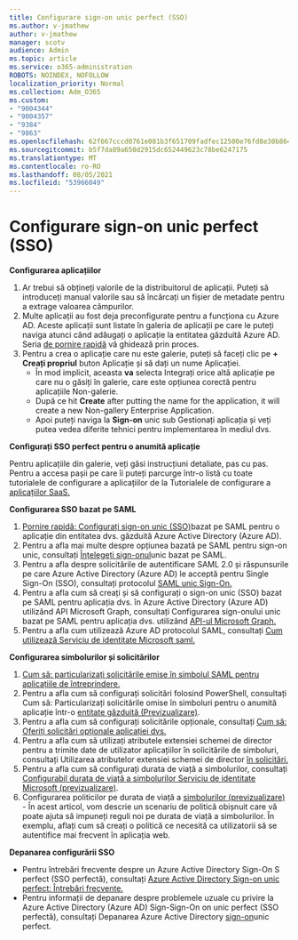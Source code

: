 ```yaml
---
title: Configurare sign-on unic perfect (SSO)
ms.author: v-jmathew
author: v-jmathew
manager: scotv
audience: Admin
ms.topic: article
ms.service: o365-administration
ROBOTS: NOINDEX, NOFOLLOW
localization_priority: Normal
ms.collection: Adm_O365
ms.custom:
- "9004344"
- "9004357"
- "9384"
- "9863"
ms.openlocfilehash: 62f667cccd0761e081b3f651709fadfec12500e76fd8e30b8649a28e99001e4c
ms.sourcegitcommit: b5f7da89a650d2915dc652449623c78be6247175
ms.translationtype: MT
ms.contentlocale: ro-RO
ms.lasthandoff: 08/05/2021
ms.locfileid: "53966049"
---
```

# <a name="configure-seamless-single-sign-on-sso"></a>Configurare sign-on unic perfect (SSO)

**Configurarea aplicațiilor**

1. Ar trebui să obțineți valorile de la distribuitorul de aplicații. Puteți să introduceți manual valorile sau să încărcați un fișier de metadate pentru a extrage valoarea câmpurilor.
2. Multe aplicații au fost deja preconfigurate pentru a funcționa cu Azure AD. Aceste aplicații sunt listate în galeria de aplicații pe care le puteți naviga atunci când adăugați o aplicație la entitatea găzduită Azure AD. Seria [de pornire rapidă](https://docs.microsoft.com/azure/active-directory/manage-apps/add-application-portal-configure) vă ghidează prin proces.
3. Pentru a crea o aplicație care nu este galerie, puteți să faceți clic pe **+ Creați propriul** buton Aplicație și să dați un nume Aplicației.
    - În mod implicit, aceasta **va** selecta Integrați orice altă aplicație pe care nu o găsiți în galerie, care este opțiunea corectă pentru aplicațiile Non-galerie.
    - După ce hit **Create** after putting the name for the application, it will create a new Non-gallery Enterprise Application.
    - Apoi puteți naviga la **Sign-on** unic sub Gestionați aplicația și veți putea vedea diferite tehnici pentru implementarea în mediul dvs. 

**Configurați SSO perfect pentru o anumită aplicație**

Pentru aplicațiile din galerie, veți găsi instrucțiuni detaliate, pas cu pas. Pentru a accesa pașii pe care îi puteți parcurge într-o listă cu toate tutorialele de configurare a aplicațiilor de la Tutorialele de configurare a [aplicațiilor SaaS.](https://docs.microsoft.com/azure/active-directory/saas-apps/tutorial-list)

**Configurarea SSO bazat pe SAML**

1. [Pornire rapidă: Configurați sign-on unic (SSO)](https://docs.microsoft.com/azure/active-directory/manage-apps/add-application-portal-setup-sso)bazat pe SAML pentru o aplicație din entitatea dvs. găzduită Azure Active Directory (Azure AD).
2. Pentru a afla mai multe despre opțiunea bazată pe SAML pentru sign-on unic, consultați [Înțelegeți sign-onul](https://docs.microsoft.com/azure/active-directory/manage-apps/configure-saml-single-sign-on)unic bazat pe SAML.
3. Pentru a afla despre solicitările de autentificare SAML 2.0 și răspunsurile pe care Azure Active Directory (Azure AD) le acceptă pentru Single Sign-On (SSO), consultați protocolul [SAML unic Sign-On.](https://docs.microsoft.com/azure/active-directory/develop/single-sign-on-saml-protocol)
4. Pentru a afla cum să creați și să configurați o sign-on unic (SSO) bazat pe SAML pentru aplicația dvs. în Azure Active Directory (Azure AD) utilizând API Microsoft Graph, consultați Configurarea sign-onului unic bazat pe SAML pentru aplicația dvs. utilizând [API-ul Microsoft Graph.](https://docs.microsoft.com/graph/application-saml-sso-configure-api)
5. Pentru a afla cum utilizează Azure AD protocolul SAML, consultați [Cum utilizează Serviciu de identitate Microsoft saml.](https://docs.microsoft.com/azure/active-directory/develop/active-directory-saml-protocol-reference)

**Configurarea simbolurilor și solicitărilor**

1. [Cum să: particularizați solicitările emise în simbolul SAML pentru aplicațiile de întreprindere.](https://docs.microsoft.com/azure/active-directory/develop/active-directory-saml-claims-customization)
2. Pentru a afla cum să configurați solicitări folosind PowerShell, consultați Cum să: Particularizați solicitările omise în simboluri pentru o anumită aplicație într-o [entitate găzduită (Previzualizare)](https://docs.microsoft.com/azure/active-directory/develop/active-directory-claims-mapping).
3. Pentru a afla cum să configurați solicitările opționale, consultați [Cum să: Oferiți solicitări opționale aplicației dvs.](https://docs.microsoft.com/azure/active-directory/develop/active-directory-optional-claims)
4. Pentru a afla cum să utilizați atributele extensiei schemei de director pentru a trimite date de utilizator aplicațiilor în solicitările de simboluri, consultați Utilizarea atributelor extensiei schemei de director [în solicitări.](https://docs.microsoft.com/azure/active-directory/develop/active-directory-schema-extensions)
5. Pentru a afla cum să configurați durata de viață a simbolurilor, consultați [Configurabil durata de viață a simbolurilor Serviciu de identitate Microsoft (previzualizare)](https://docs.microsoft.com/azure/active-directory/develop/active-directory-configurable-token-lifetimes).
6. Configurarea politicilor pe durata de viață a [simbolurilor (previzualizare)](https://docs.microsoft.com/azure/active-directory/develop/configure-token-lifetimes) - În acest articol, vom descrie un scenariu de politică obișnuit care vă poate ajuta să impuneți reguli noi pe durata de viață a simbolurilor. În exemplu, aflați cum să creați o politică ce necesită ca utilizatorii să se autentifice mai frecvent în aplicația web.

**Depanarea configurării SSO**

- Pentru întrebări frecvente despre un Azure Active Directory Sign-On S perfect (SSO perfectă), consultați [Azure Active Directory Sign-on unic perfect: Întrebări frecvente.](https://docs.microsoft.com/azure/active-directory/hybrid/how-to-connect-sso-faq)
- Pentru informații de depanare despre problemele uzuale cu privire la Azure Active Directory (Azure AD) Sign-Sign-On on unic perfect (SSO perfectă), consultați Depanarea Azure Active Directory [sign-on](https://docs.microsoft.com/azure/active-directory/hybrid/tshoot-connect-sso)unic perfect.

